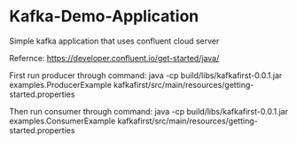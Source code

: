 # Kafka-Demo-Application
Simple kafka application that uses confluent cloud server

Refernce: https://developer.confluent.io/get-started/java/

First run producer through command:
java -cp build/libs/kafkafirst-0.0.1.jar examples.ProducerExample kafkafirst/src/main/resources/getting-started.properties

Then run consumer through command:
java -cp build/libs/kafkafirst-0.0.1.jar examples.ConsumerExample kafkafirst/src/main/resources/getting-started.properties
